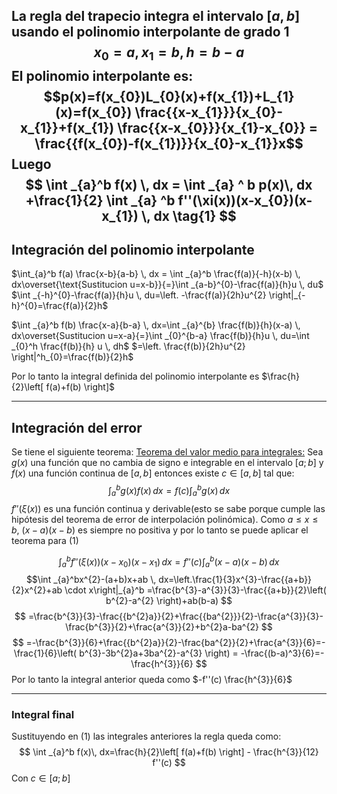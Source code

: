 La regla del trapecio integra el intervalo $[a,b]$ usando el polinomio interpolante de grado $1$
$$x_{0}=a,x_{1}=b,h=b-a$$
El polinomio interpolante es:
$$p(x)=f(x_{0})L_{0}(x)+f(x_{1})+L_{1}(x)=f(x_{0}) \frac{{x-x_{1}}}{x_{0}-x_{1}}+f(x_{1}) \frac{{x-x_{0}}}{x_{1}-x_{0}} = \frac{{f(x_{0})-f(x_{1})}}{x_{0}-x_{1}}x$$Luego
$$
\int _{a}^b f(x) \, dx = \int _{a} ^ b p(x)\, dx +\frac{1}{2} \int _{a} ^b f''(\xi(x))(x-x_{0})(x-x_{1}) \, dx   \tag{1}
$$
---
## Integración del polinomio interpolante
$\int_{a}^b f(a) \frac{x-b}{a-b} \, dx = \int _{a}^b \frac{f(a)}{-h}(x-b) \, dx\overset{\text{Sustitucion u=x-b}}{=}\int _{a-b}^{0}-\frac{f(a)}{h}u \, du$
$\int _{-h}^{0}-\frac{f(a)}{h}u \, du=\left. -\frac{f(a)}{2h}u^{2} \right|_{-h}^{0}=\frac{f(a)}{2}h$

$\int _{a}^b f(b) \frac{x-a}{b-a} \, dx=\int _{a}^{b} \frac{f(b)}{h}(x-a) \, dx\overset{Sustitucion u=x-a}{=}\int _{0}^{b-a} \frac{f(b)}{h}u \, du=\int _{0}^h \frac{f(b)}{h} u \, dh$
$=\left. \frac{f(b)}{2h}u^{2} \right|^h_{0}=\frac{f(b)}{2}h$

Por lo tanto la integral definida del polinomio interpolante es $\frac{h}{2}\left[ f(a)+f(b) \right]$

---
## Integración del error
Se tiene el siguiente teorema:
<u>Teorema del valor medio para integrales:</u> Sea $g(x)$ una función que no cambia de signo e integrable en el intervalo $[a;b]$ y $f(x)$ una función continua de $[a,b]$ entonces existe $c \in[a,b]$ tal que:
$$
\int _{a} ^b g(x)f(x)\, dx =f(c)\int_{a}^b g(x) \, dx  
$$
$f''(\xi(x))$ es una función continua y derivable(esto se sabe porque cumple las hipótesis del teorema de error de interpolación polinómica). Como $a\leq x \leq b$, $(x-a)(x-b)$ es siempre no positiva y por lo tanto se puede aplicar el teorema para (1)

$$
\int _{a} ^b f''(\xi(x))(x-x_{0})(x-x_{1}) \, dx = f''(c)\int_{a}^b (x-a)(x-b) \, dx
$$
$$\int _{a}^bx^{2}-(a+b)x+ab \, dx=\left.\frac{1}{3}x^{3}-\frac{{a+b}}{2}x^{2}+ab \cdot x\right|_{a}^b =\frac{b^{3}-a^{3}}{3}-\frac{{a+b}}{2}\left( b^{2}-a^{2} \right)+ab(b-a) 
$$
$$
=\frac{b^{3}}{3}-\frac{{b^{2}a}}{2}+\frac{{ba^{2}}}{2}-\frac{a^{3}}{3}-\frac{b^{3}}{2}+\frac{a^{3}}{2}+b^{2}a-ba^{2}
$$
$$
=-\frac{b^{3}}{6}+\frac{{b^{2}a}}{2}-\frac{ba^{2}}{2}+\frac{a^{3}}{6}=-\frac{1}{6}\left( b^{3}-3b^{2}a+3ba^{2}-a^{3} \right) = -\frac{(b-a)^3}{6}=-\frac{h^{3}}{6} 
$$
Por lo tanto la integral anterior queda como $-f''(c) \frac{h^{3}}{6}$

---
### Integral final
Sustituyendo en (1) las integrales anteriores la regla queda como:
$$
\int _{a}^b f(x)\, dx=\frac{h}{2}\left[ f(a)+f(b) \right] - \frac{h^{3}}{12} f''(c)  
$$
Con $c \in[a;b]$
